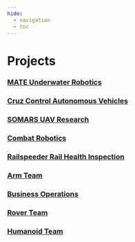 ```yaml
---
hide:
  - navigation
  - toc
---
```


# Projects

### [MATE Underwater Robotics](projects/mate)

### [Cruz Control Autonomous Vehicles](projects/cruzcontrol)

### [SOMARS UAV Research](projects/somars)

### [Combat Robotics](projects/combatrobotics)

### [Railspeeder Rail Health Inspection](projects/railspeeder)

### [Arm Team](projects/arm)

### [Business Operations](projects/business)

### [Rover Team](projects/rover)

### [Humanoid Team](projects/humanoid)
